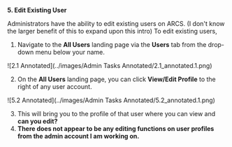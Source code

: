 **5. Edit Existing User**

Administrators have the ability to edit existing users on ARCS. (I don't know the larger benefit of this to expand upon this intro) To edit existing users,

1. Navigate to the **All Users** landing page via the **Users** tab from the drop-down menu below your name.

![2.1 Annotated](../images/Admin Tasks Annotated/2.1_annotated.1.png)

2. On the **All Users** landing page, you can click **View/Edit Profile** to the right of any user account.

![5.2 Annotated](../images/Admin Tasks Annotated/5.2_annotated.1.png)

3. This will bring you to the profile of that user where  you can view and **can you edit?**
4. **There does not appear to be any editing functions on user profiles from the admin account I am working on.**
